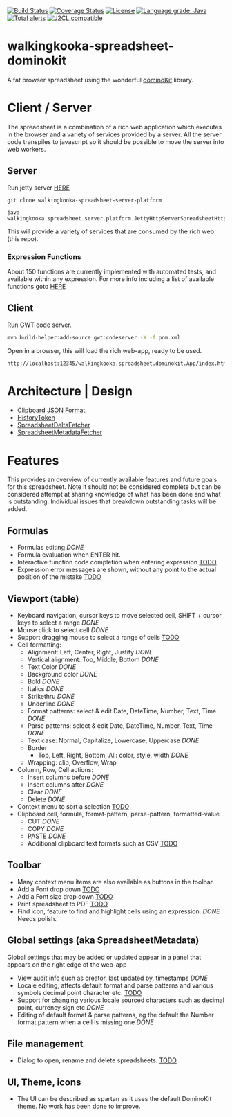 [![Build Status](https://github.com/mP1/walkingkooka-spreadsheet-dominokit/actions/workflows/build.yaml/badge.svg)](https://github.com/mP1/walkingkooka-spreadsheet-dominokit/actions/workflows/build.yaml/badge.svg)
[![Coverage Status](https://coveralls.io/repos/github/mP1/walkingkooka-spreadsheet-dominokit/badge.svg?branch=master)](https://coveralls.io/repos/github/mP1/walkingkooka-spreadsheet-dominokit?branch=master)
[![License](https://img.shields.io/badge/License-Apache%202.0-blue.svg)](https://opensource.org/licenses/Apache-2.0)
[![Language grade: Java](https://img.shields.io/lgtm/grade/java/g/mP1/walkingkooka-spreadsheet-dominokit.svg?logo=lgtm&logoWidth=18)](https://lgtm.com/projects/g/mP1/walkingkooka-spreadsheet-dominokit/context:java)
[![Total alerts](https://img.shields.io/lgtm/alerts/g/mP1/walkingkooka-spreadsheet-dominokit.svg?logo=lgtm&logoWidth=18)](https://lgtm.com/projects/g/mP1/walkingkooka-spreadsheet-dominokit/alerts/)
[![J2CL compatible](https://img.shields.io/badge/J2CL-compatible-brightgreen.svg)](https://github.com/mP1/j2cl-central)

# walkingkooka-spreadsheet-dominokit

A fat browser spreadsheet using the wonderful [dominoKit](https://github.com/DominoKit/domino-ui) library.

# Client / Server

The spreadsheet is a combination of a rich web application which executes in the browser and a variety of services
provided by a server. All the server code transpiles to javascript so it should be possible to move the server into web
workers.

## Server

Run jetty server [HERE](https://github.com/mP1/walkingkooka-spreadsheet-server-platform)
```
git clone walkingkooka-spreadsheet-server-platform

java walkingkooka.spreadsheet.server.platform.JettyHttpServerSpreadsheetHttpServer2
```

This will provide a variety of services that are consumed by the rich web (this repo).

### Expression Functions

About 150 functions are currently implemented with automated tests, and available within any expression. For more info
including a list of available functions
goto [HERE](https://github.com/mP1/walkingkooka-spreadsheet-server-expression-function)

## Client

Run GWT code server.
```bash
mvn build-helper:add-source gwt:codeserver -X -f pom.xml
```

Open in a browser, this will load the rich web-app, ready to be used.
```bash
http://localhost:12345/walkingkooka.spreadsheet.dominokit.App/index.html
```

# Architecture | Design

- [Clipboard JSON Format](https://github.com/mP1/walkingkooka-spreadsheet-dominokit/blob/master/src/main/java/walkingkooka/spreadsheet/dominokit/clipboard/ClipboardTextItem.java).
- [HistoryToken](https://github.com/mP1/walkingkooka-spreadsheet-dominokit/blob/master/src/main/java/walkingkooka/spreadsheet/dominokit/history/HistoryToken.java#L71)
- [SpreadsheetDeltaFetcher](https://github.com/mP1/walkingkooka-spreadsheet-dominokit/blob/master/src/main/java/walkingkooka/spreadsheet/dominokit/net/SpreadsheetDeltaFetcher.java#L34)
- [SpreadsheetMetadataFetcher](https://github.com/mP1/walkingkooka-spreadsheet-dominokit/blob/master/src/main/java/walkingkooka/spreadsheet/dominokit/net/SpreadsheetMetadataFetcher.java#L34)

# Features

This provides an overview of currently available features and future goals for this spreadsheet. Note it should not be
considered complete but can be considered attempt at sharing knowledge of what has been done and what is outstanding.
Individual issues that breakdown outstanding tasks will be added.

## Formulas

- Formulas editing *DONE*
- Formula evaluation when ENTER hit.
- Interactive function code completion when entering
  expression [TODO](https://github.com/mP1/walkingkooka-spreadsheet-dominokit/issues/2062)
- Expression error messages are shown, without any point to the actual position of the
  mistake [TODO](https://github.com/mP1/walkingkooka-spreadsheet-dominokit/issues/2064)

## Viewport (table)

- Keyboard navigation, cursor keys to move selected cell, SHIFT + cursor keys to select a range *DONE*
- Mouse click to select cell *DONE*
- Support dragging mouse to select a range of
  cells [TODO](https://github.com/mP1/walkingkooka-spreadsheet-dominokit/issues/2063)
- Cell formatting:
  - Alignment: Left, Center, Right, Justify *DONE*
  - Vertical alignment: Top, Middle, Bottom *DONE*
  - Text Color *DONE*
  - Background color *DONE*
  - Bold *DONE*
  - Italics *DONE*
  - Strikethru *DONE*
  - Underline *DONE*
  - Format patterns: select & edit Date, DateTime, Number, Text, Time *DONE*
  - Parse patterns: select & edit Date, DateTime, Number, Text, Time *DONE*
  - Text case: Normal, Capitalize, Lowercase, Uppercase *DONE*
  - Border
    - Top, Left, Right, Bottom, All: color, style, width *DONE*
  - Wrapping: clip, Overflow, Wrap
- Column, Row, Cell actions:
  - Insert columns before *DONE*
  - Insert columns after *DONE*
  - Clear *DONE*
  - Delete *DONE*
- Context menu to sort a selection [TODO](https://github.com/mP1/walkingkooka-spreadsheet-dominokit/issues/2060)
- Clipboard cell, formula, format-pattern, parse-pattern, formatted-value
  - CUT *DONE*
  - COPY *DONE*
  - PASTE *DONE*
  - Additional clipboard text formats such as
    CSV [TODO](https://github.com/mP1/walkingkooka-spreadsheet-dominokit/issues/2182)

## Toolbar

- Many context menu items are also available as buttons in the toolbar.
- Add a Font drop down [TODO](https://github.com/mP1/walkingkooka-spreadsheet-dominokit/issues/647)
- Add a Font size drop down [TODO](https://github.com/mP1/walkingkooka-spreadsheet-dominokit/issues/646)
- Print spreadsheet to PDF [TODO](https://github.com/mP1/walkingkooka-spreadsheet-dominokit/issues/2066)
- Find icon, feature to find and highlight cells using an expression. *DONE* Needs polish.

## Global settings (aka SpreadsheetMetadata)

Global settings that may be added or updated appear in a panel that appears on the right edge of the web-app

- View audit info such as creator, last updated by, timestamps *DONE*
- Locale editing, affects default format and parse patterns and various symbols decimal point character
  etc. [TODO](https://github.com/mP1/walkingkooka-spreadsheet-dominokit/issues/2065)
- Support for changing various locale sourced characters such as decimal point, currency sign etc *DONE*
- Editing of default format & parse patterns, eg the default the Number format pattern when a cell is missing one *DONE*

## File management

- Dialog to open, rename and delete
  spreadsheets. [TODO](https://github.com/mP1/walkingkooka-spreadsheet-dominokit/issues/2057)

## UI, Theme, icons

- The UI can be described as spartan as it uses the default DominoKit theme. No work has been done to improve.